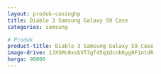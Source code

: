```yaml
---
layout: produk-casinghp
title: Diablo 3 Samsung Galaxy S9 Case
categories: samsung

# Produk
product-title: Diablo 3 Samsung Galaxy S9 Case
image-drive: 1JXSMc0xsbVT3gf45q1dcnkKyg8F1ntdR
harga: 90000
---
```

